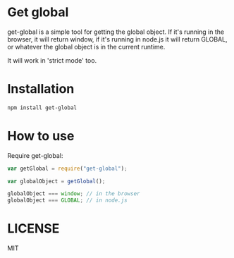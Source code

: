 Get global
=============

get-global is a simple tool for getting the global object.
If it's running in the browser, it will return window, if it's running in node.js it will return GLOBAL,
or whatever the global object is in the current runtime.

It will work in 'strict mode' too.

Installation
============

```bash
npm install get-global
```

How to use
==========

Require get-global:

```js
var getGlobal = require("get-global");
```

```js
var globalObject = getGlobal();

globalObject === window; // in the browser
globalObject === GLOBAL; // in node.js
```

LICENSE
=======

MIT
